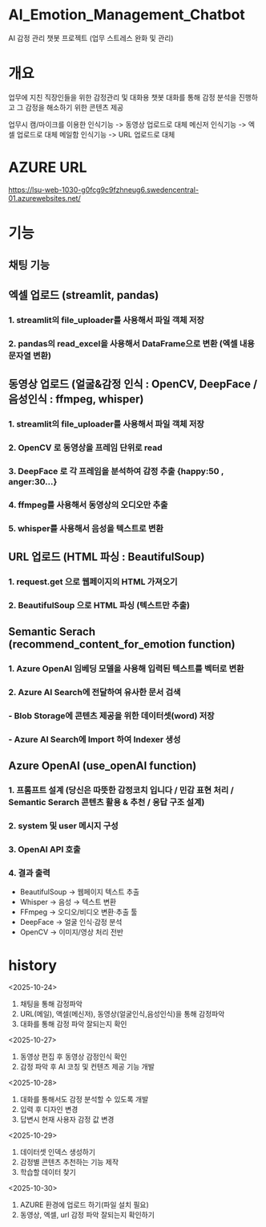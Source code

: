 # AI_Emotion_Management_Chatbot
AI 감정 관리 챗봇 프로젝트 (업무 스트레스 완화 및 관리)

# 개요
업무에 지친 직장인들을 위한 감정관리 및 대화용 챗봇
대화를 통해 감정 분석을 진행하고 그 감정을 해소하기 위한 콘텐츠 제공

업무시 캠/마이크를 이용한 인식기능 -> 동영상 업로드로 대체
메신저 인식기능 -> 엑셀 업로드로 대체
메일함 인식기능 -> URL 업로드로 대체

# AZURE URL
https://lsu-web-1030-g0fcg9c9fzhneug6.swedencentral-01.azurewebsites.net/

# 기능
## 채팅 기능
## 엑셀 업로드 (streamlit, pandas)
### 1. streamlit의 file_uploader를 사용해서 파일 객체 저장
### 2. pandas의 read_excel을 사용해서 DataFrame으로 변환 (엑셀 내용 문자열 변환)
## 동영상 업로드 (얼굴&감정 인식 : OpenCV, DeepFace / 음성인식 : ffmpeg, whisper)
### 1. streamlit의 file_uploader를 사용해서 파일 객체 저장
### 2. OpenCV 로 동영상을 프레임 단위로 read
### 3. DeepFace 로 각 프레임을 분석하여 감정 추출 {happy:50 , anger:30...}
### 4. ffmpeg를 사용해서 동영상의 오디오만 추출
### 5. whisper를 사용해서 음성을 텍스트로 변환
## URL 업로드 (HTML 파싱 : BeautifulSoup)
### 1. request.get 으로 웹페이지의 HTML 가져오기
### 2. BeautifulSoup 으로 HTML 파싱 (텍스트만 추출)
## Semantic Serach (recommend_content_for_emotion function)
### 1. Azure OpenAI 임베딩 모델을 사용해 입력된 텍스트를 벡터로 변환
### 2. Azure AI Search에 전달하여 유사한 문서 검색
### - Blob Storage에 콘텐츠 제공을 위한 데이터셋(word) 저장
### - Azure AI Search에 Import 하여 Indexer 생성
## Azure OpenAI (use_openAI function)
### 1. 프롬프트 설계 (당신은 따뜻한 감정코치 입니다 / 민감 표현 처리 / Semantic Serarch 콘텐츠 활용 & 추천 / 응답 구조 설계)
### 2. system 및 user 메시지 구성 
### 3. OpenAI API 호출
### 4. 결과 출력

- BeautifulSoup → 웹페이지 텍스트 추출
- Whisper → 음성 → 텍스트 변환
- FFmpeg → 오디오/비디오 변환·추출 툴
- DeepFace → 얼굴 인식·감정 분석
- OpenCV → 이미지/영상 처리 전반

# history
<2025-10-24>
1. 채팅을 통해 감정파악
2. URL(메일), 액셀(메신저), 동영상(얼굴인식,음성인식)을 통해 감정파악 
3. 대화를 통해 감정 파악 잘되는지 확인

<2025-10-27>
1. 동영상 편집 후 동영상 감정인식 확인
2. 감정 파악 후 AI 코칭 및 컨텐츠 제공 기능 개발

<2025-10-28>
1. 대화를 통해서도 감정 분석할 수 있도록 개발
2. 입력 후 디자인 변경
3. 답변시 현재 사용자 감정 값 변경

<2025-10-29>
1. 데이터셋 인덱스 생성하기
2. 감정별 콘텐츠 추천하는 기능 제작
3. 학습할 데이터 찾기

<2025-10-30>
1. AZURE 환경에 업로드 하기(파일 설치 필요)
2. 동영상, 엑셀, url 감정 파악 잘되는지 확인하기

